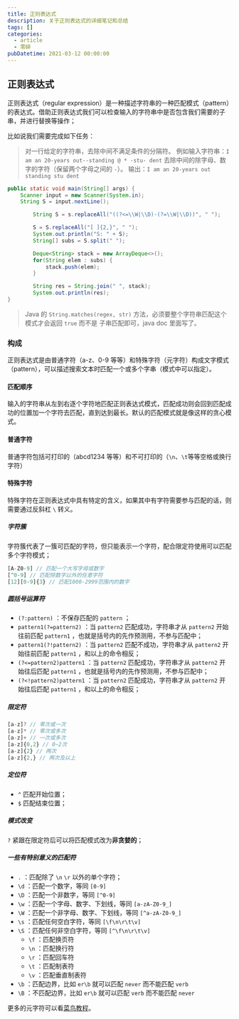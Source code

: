 ```yaml
---
title: 正则表达式
description: 关于正则表达式的详细笔记和总结
tags: []
categories:
  - article
  - 零碎
pubDatetime: 2021-03-12 00:00:00
---
```


<style>
.center {
width: auto;
display: table;
margin - left: auto;
margin - right: auto;
}
// 图片居中
img {
position: relative;
left: 50%;
transform: translateX(-50%);
}
</style>

## 正则表达式

正则表达式（regular expression）是一种描述字符串的一种匹配模式（pattern）的表达式。借助正则表达式我们可以检查输入的字符串中是否包含我们需要的子串，并进行替换等操作；

比如说我们需要完成如下任务：

> 对一行给定的字符串，去除中间不满足条件的分隔符。
> 例如输入字符串：`I am an 20-years out--standing @ * -stu- dent`
> 去除中间的除字母、数字的字符（保留两个字母之间的 `-`）。
> 输出：`I am an 20-years out standing stu dent`

```java
public static void main(String[] args) {
    Scanner input = new Scanner(System.in);
    String S = input.nextLine();

        String S = s.replaceAll("((?<=\\W|\\D)-(?=\\W|\\D))", " ");

        S = S.replaceAll("[ ]{2,}", " ");
        System.out.println("S: " + S);
        String[] subs = S.split(" ");

        Deque<String> stack = new ArrayDeque<>();
        for(String elem : subs) {
            stack.push(elem);
        }

        String res = String.join(" ", stack);
        System.out.println(res);
}
```

> Java 的 `String.matches(regex, str)` 方法，必须要整个字符串匹配这个模式才会返回 `true` 而不是 子串匹配即可，java doc 里面写了。

### 构成

正则表达式是由普通字符（a-z、0-9 等等）和特殊字符（元字符）构成文字模式（pattern），可以描述搜索文本时匹配一个或多个字串（模式中可以指定）。

#### 匹配顺序

输入的字符串从左到右逐个字符地匹配正则表达式模式，匹配成功则会回到匹配成功的位置加一个字符去匹配，直到达到最长。默认的匹配模式就是像这样的贪心模式。

#### 普通字符

普通字符包括可打印的（abcd1234 等等）和不可打印的（`\n`、`\t`等等空格或换行字符）

#### 特殊字符

特殊字符在正则表达式中具有特定的含义，如果其中有字符需要参与匹配的话，则需要通过反斜杠 `\` 转义。

##### 字符簇

字符簇代表了一簇可匹配的字符，但只能表示一个字符，配合限定符使用可以匹配多个字符模式；

```javascript
[A-Z0-9] // 匹配一个大写字母或数字
[^0-9] // 匹配除数字以外的任意字符
[12][0-9]{3} // 匹配1000-2999范围内的数字
```

##### 圆括号运算符

- `(?:pattern)` ：不保存匹配的 `pattern` ；
- `pattern1(?=pattern2)` ：当 `pattern2` 匹配成功，字符串才从 `pattern2` 开始往前匹配 `pattern1` ，也就是括号内的先作预测用，不参与匹配中；
- `pattern1(?!pattern2)` ：当 `pattern2` 匹配不成功，字符串才从 `pattern2` 开始往前匹配 `pattern1` ，和以上的命令相反；
- `(?<=pattern2)pattern1` ：当 `pattern2` 匹配成功，字符串才从 `pattern2` 开始往后匹配 `pattern1` ，也就是括号内的先作预测用，不参与匹配中；
- `(?<!pattern2)pattern1` ：当 `pattern2` 匹配成功，字符串才从 `pattern2` 开始往后匹配 `pattern1` ，和以上的命令相反；

##### 限定符

```javascript
[a-z]? // 零次或一次
[a-z]* // 零次或多次
[a-z]+ // 一次或多次
[a-z]{0,2} // 0~2次
[a-z]{2} // 两次
[a-z]{2,} // 两次及以上
```

##### 定位符

- `^` 匹配开始位置；
- `$` 匹配结束位置；

##### 模式改变

`?` 紧跟在限定符后可以将匹配模式改为**非贪婪的**；

##### 一些有特别意义的匹配符

- `.` ：匹配除了 `\n` `\r` 以外的单个字符；
- `\d` ：匹配一个数字，等同 `[0-9]`
- `\D` ：匹配一个非数字，等同 `[^0-9]`
- `\w` ：匹配一个字母、数字、下划线，等同 `[a-zA-Z0-9_]`
- `\W` ：匹配一个非字母、数字、下划线，等同 `[^a-zA-Z0-9_]`
- `\s` ：匹配任何空白字符，等同 `[\f\n\r\t\v]`
- `\S` ：匹配任何非空白字符，等同 `[^\f\n\r\t\v]`
  - `\f` ：匹配换页符
  - `\n` ：匹配换行符
  - `\r` ：匹配回车符
  - `\t` ：匹配制表符
  - `\v` ：匹配垂直制表符
- `\b` ：匹配边界，比如 `er\b` 就可以匹配 `never` 而不能匹配 `verb`
- `\B` ：不匹配边界，比如 `er\b` 就可以匹配 `verb` 而不能匹配 `never`

更多的元字符可以看[菜鸟教程](https://www.runoob.com/regexp/regexp-metachar.html)。
